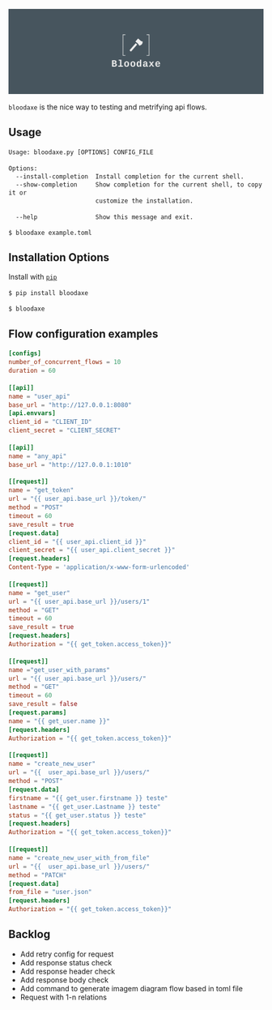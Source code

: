 ![bloodaxe logo](/images/logo.png)

`bloodaxe` is the nice way to testing and metrifying api flows.

**Usage**
---

```
Usage: bloodaxe.py [OPTIONS] CONFIG_FILE

Options:
  --install-completion  Install completion for the current shell.
  --show-completion     Show completion for the current shell, to copy it or
                        customize the installation.

  --help                Show this message and exit.
```
`$ bloodaxe example.toml`

**Installation Options**
---

Install with [`pip`](https://pypi.org/project/bloodaxe/)

`$ pip install bloodaxe`

`$ bloodaxe`

**Flow configuration examples**
---
```toml
[configs]
number_of_concurrent_flows = 10
duration = 60

[[api]]
name = "user_api"
base_url = "http://127.0.0.1:8080"
[api.envvars]
client_id = "CLIENT_ID"
client_secret = "CLIENT_SECRET"

[[api]]
name = "any_api"
base_url = "http://127.0.0.1:1010"

[[request]]
name = "get_token"
url = "{{ user_api.base_url }}/token/"
method = "POST"
timeout = 60
save_result = true
[request.data]
client_id = "{{ user_api.client_id }}"
client_secret = "{{ user_api.client_secret }}"
[request.headers]
Content-Type = 'application/x-www-form-urlencoded'

[[request]]
name = "get_user"
url = "{{ user_api.base_url }}/users/1"
method = "GET"
timeout = 60
save_result = true
[request.headers]
Authorization = "{{ get_token.access_token}}"

[[request]]
name ="get_user_with_params"
url = "{{ user_api.base_url }}/users/"
method = "GET"
timeout = 60
save_result = false
[request.params]
name = "{{ get_user.name }}"
[request.headers]
Authorization = "{{ get_token.access_token}}"

[[request]]
name = "create_new_user"
url = "{{  user_api.base_url }}/users/"
method = "POST"
[request.data]
firstname = "{{ get_user.firstname }} teste"
lastname = "{{ get_user.Lastname }} teste"
status = "{{ get_user.status }} teste"
[request.headers]
Authorization = "{{ get_token.access_token}}"

[[request]]
name = "create_new_user_with_from_file"
url = "{{  user_api.base_url }}/users/"
method = "PATCH"
[request.data]
from_file = "user.json"
[request.headers]
Authorization = "{{ get_token.access_token}}"
```

**Backlog**
---

* Add retry config for request
* Add response status check
* Add response header check
* Add response body check
* Add command to generate imagem diagram flow based in toml file
* Request with 1-n relations

